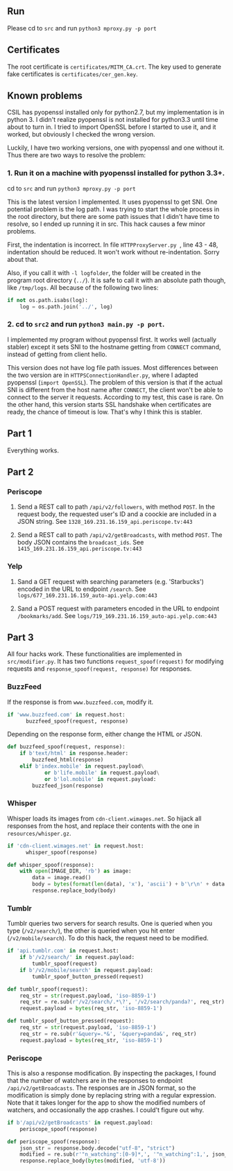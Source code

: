 
## Run
Please cd to `src` and run `python3 mproxy.py -p port`

## Certificates
The root certificate is `certificates/MITM_CA.crt`. The key used to generate fake certificates is `certificates/cer_gen.key`.

## Known problems
CSIL has pyopenssl installed only for python2.7, but my implementation is in python 3. I didn't realize pyopenssl is not installed for python3.3 until time about to turn in. I tried to import OpenSSL before I started to use it, and it worked, but obviously I checked the wrong version.

Luckily, I have two working versions, one with pyopenssl and one without it. Thus there are two ways to resolve the problem:

### 1. Run it on a machine with pyopenssl installed for python 3.3+.

cd to `src` and run `python3 mproxy.py -p port`

This is the latest version I implemented. It uses pyopenssl to get SNI. One potential problem is the log path. I was trying to start the whole process in the root directory, but there are some path issues that I didn't have time to resolve, so I ended up running it in src. This hack causes a few minor problems.

First, the indentation is incorrect. In file `HTTPProxyServer.py `, line 43 - 48, indentation should be reduced. It won't work without re-indentation. Sorry about that.

Also, if you call it with `-l logfolder`, the folder will be created in the program root directory (`../`). It is safe to call it with an absolute path though, like `/tmp/logs`. All because of the following two lines:

```python
if not os.path.isabs(log):
    log = os.path.join('../', log)

```

### 2. cd to `src2` and run `python3 main.py -p port`.

I implemented my program without pyopenssl first. It works well (actually stabler) except it sets SNI to the hostname getting from `CONNECT` command, instead of getting from client hello.

This version does not have log file path issues. Most differences between the two version are in `HTTPSConnectionHandler.py`, where I adapted pyopenssl (`import OpenSSL`). The problem of this version is that if the actual SNI is different from the host name after `CONNECT`, the client won't be able to connect to the server it requests. According to my test, this case is rare. On the other hand, this version starts SSL handshake when certificates are ready, the chance of timeout is low. That's why I think this is stabler.

## Part 1
Everything works.

## Part 2
### Periscope
1. Send a REST call to path `/api/v2/followers`, with method `POST`. In the request body, the requested user's ID and a coockie are included in a JSON string. See `1328_169.231.16.159_api.periscope.tv:443`

2. Send a REST call to path `/api/v2/getBroadcasts`, with method `POST`. The body JSON contains the `broadcast_ids`. See `1415_169.231.16.159_api.periscope.tv:443`

### Yelp
1. Sand a GET request with searching parameters (e.g. 'Starbucks') encoded in the URL to endpoint `/search`. See `logs/677_169.231.16.159_auto-api.yelp.com:443`

2. Sand a POST request with parameters encoded in the URL to endpoint `/bookmarks/add`. See `logs/719_169.231.16.159_auto-api.yelp.com:443`


## Part 3
All four hacks work. These functionalities are implemented in `src/modifier.py`. It has two functions `request_spoof(request)` for modifying requests and `response_spoof(request, response)` for responses.

### BuzzFeed
If the response is from `www.buzzfeed.com`, modify it.
```python
if 'www.buzzfeed.com' in request.host:
      buzzfeed_spoof(request, response)
```

Depending on the response form, either change the HTML or JSON.

```python
def buzzfeed_spoof(request, response):
    if b'text/html' in response.header:
        buzzfeed_html(response)
    elif b'index.mobile' in request.payload\
            or b'life.mobile' in request.payload\
            or b'lol.mobile' in request.payload:
        buzzfeed_json(response)
```

### Whisper
Whisper loads its images from  `cdn-client.wimages.net`. So hijack all responses from the host, and replace their contents with the one in `resources/whisper.gz`.

```python
if 'cdn-client.wimages.net' in request.host:
      whisper_spoof(response)

def whisper_spoof(response):
    with open(IMAGE_DIR, 'rb') as image:
        data = image.read()
        body = bytes(format(len(data), 'x'), 'ascii') + b'\r\n' + data + b'\r\n0\r\n\r\n'
        response.replace_body(body)
```

### Tumblr
Tumblr queries two servers for search results. One is queried when you type (`/v2/search/`), the other is queried when you hit enter (`/v2/mobile/search`). To do this hack, the request need to be modified.

```python
if 'api.tumblr.com' in request.host:
    if b'/v2/search/' in request.payload:
        tumblr_spoof(request)
    if b'/v2/mobile/search' in request.payload:
        tumblr_spoof_button_pressed(request)

def tumblr_spoof(request):
    req_str = str(request.payload, 'iso-8859-1')
    req_str = re.sub(r'/v2/search/.*\?', '/v2/search/panda?', req_str)
    request.payload = bytes(req_str, 'iso-8859-1')

def tumblr_spoof_button_pressed(request):
    req_str = str(request.payload, 'iso-8859-1')
    req_str = re.sub(r'&query=.*&', '&query=panda&', req_str)
    request.payload = bytes(req_str, 'iso-8859-1')
```

### Periscope
This is also a response modification. By inspecting the packages, I found that the number of watchers are in the responses to endpoint `/api/v2/getBroadcasts`. The responses are in JSON format, so the modification is simply done by replacing string with a regular expression. Note that it takes longer for the app to show the modified numbers of watchers, and occasionally the app crashes. I could't figure out why.

```python
if b'/api/v2/getBroadcasts' in request.payload:
    periscope_spoof(response)

def periscope_spoof(response):
    json_str = response.body.decode("utf-8", "strict")
    modified = re.sub(r'"n_watching":[0-9]*,', '"n_watching":1,', json_str)
    response.replace_body(bytes(modified, 'utf-8'))
```
